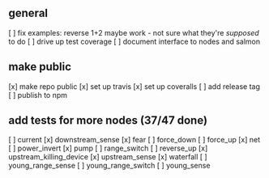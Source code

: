 ## general
[ ] fix examples: reverse 1+2 maybe work - not sure what they're _supposed_ to do
[ ] drive up test coverage
[ ] document interface to nodes and salmon

## make public
[x] make repo public
[x] set up travis
[x] set up coveralls
[ ] add release tag
[ ] publish to npm

## add tests for more nodes (37/47 done)
[ ] current
[x] downstream_sense
[x] fear
[ ] force_down
[ ] force_up
[x] net
[ ] power_invert
[x] pump
[ ] range_switch
[ ] reverse_up
[x] upstream_killing_device
[x] upstream_sense
[x] waterfall
[ ] young_range_sense
[ ] young_range_switch
[ ] young_sense

